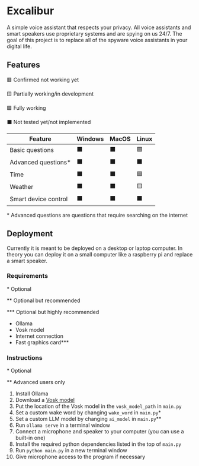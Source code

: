 # Excalibur

A simple voice assistant that respects your privacy. All voice assistants and smart speakers use proprietary systems and are spying on us 24/7. The goal of this project is to replace all of the spyware voice assistants in your digital life.

## Features

🟥 Confirmed not working yet

🟨 Partially working/in development

🟩 Fully working

⬛ Not tested yet/not implemented

| Feature | Windows | MacOS | Linux |
|-|-|-|-|
| Basic questions | ⬛ | ⬛ | 🟩 |
| Advanced questions* | ⬛ | ⬛ | ⬛ |
| Time | ⬛ | ⬛ | 🟩 |
| Weather | ⬛ | ⬛ | 🟨 |
| Smart device control | ⬛ | ⬛ | ⬛ |

\* Advanced questions are questions that require searching on the internet

## Deployment

Currently it is meant to be deployed on a desktop or laptop computer. In theory you can deploy it on a small computer like a raspberry pi and replace a smart speaker.

### Requirements

\* Optional

\** Optional but recommended

\*** Optional but highly recommended

- Ollama
- Vosk model
- Internet connection
- Fast graphics card***

### Instructions

\* Optional

\** Advanced users only

1. Install Ollama
2. Download a [Vosk model](https://alphacephei.com/vosk/models)
3. Put the location of the Vosk model in the `vosk_model_path` in `main.py`
4. Set a custom wake word by changing `wake_word` in `main.py`*
5. Set a custom LLM model by changing `ai_model` in `main.py`**
6. Run `ollama serve` in a terminal window
7. Connect a microphone and speaker to your computer (you can use a built-in one)
8. Install the required python dependencies listed in the top of `main.py`
9. Run `python main.py` in a new terminal window
10. Give microphone access to the program if necessary